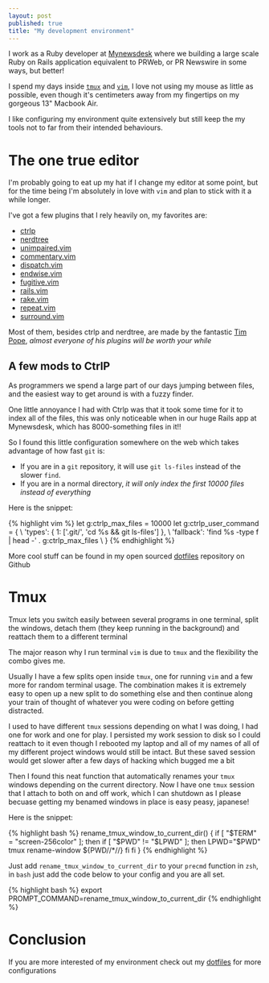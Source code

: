```yaml
---
layout: post
published: true
title: "My development environment"
---
```


I work as a Ruby developer at [Mynewsdesk][mynewsdesk] where we
building a large scale Ruby on Rails application equivalent to PRWeb,
or PR Newswire in some ways, but better!

I spend my days inside [`tmux`][tmux] and [`vim`][vim],
I love not using my mouse as little as possible, even though it's
centimeters away from my fingertips on my gorgeous 13" Macbook Air.

I like configuring my environment quite extensively but still keep the
my tools not to far from their intended behaviours.

# The one true editor
I'm probably going to eat up my hat if I change my editor at some
point, but for the time being I'm absolutely in love with `vim`
and plan to stick with it a while longer.

I've got a few plugins that I rely heavily on, my favorites are:

* [ctrlp](http://github.com/kien/ctrlp.vim)
* [nerdtree](http://github.com/scrooloose/nerdtree)
* [unimpaired.vim](http://github.com/tpope/vim-unimpaired)
* [commentary.vim](http://github.com/tpope/vim-commentary)
* [dispatch.vim](http://github.com/tpope/vim-dispatch)
* [endwise.vim](http://github.com/tpope/vim-endwise)
* [fugitive.vim](http://github.com/tpope/vim-fugitive)
* [rails.vim](http://github.com/tpope/vim-rails)
* [rake.vim](http://github.com/tpope/vim-rake)
* [repeat.vim](http://github.com/tpope/vim-repeat)
* [surround.vim](http://github.com/tpope/vim-surround)

Most of them, besides ctrlp and nerdtree, are made by the fantastic
[Tim Pope][tpope], *almost everyone of his plugins will be worth your
while*

## A few mods to CtrlP
As programmers we spend a large part of our days jumping between files,
and the easiest way to get around is with a fuzzy finder.

One little annoyance I had with Ctrlp was that it took some time for it
to index all of the files, this was only noticeable when in our huge
Rails app at Mynewsdesk, which has 8000-something files
in it!!

So I found this little configuration somewhere on the web which takes
advantage of how fast `git` is:

* If you are in a `git` repository, it will use `git ls-files` instead of
the slower `find`.
* If you are in a normal directory, *it will only index the first 10000
files instead of everything*

Here is the snippet:

{% highlight vim %}
let g:ctrlp_max_files = 10000
let g:ctrlp_user_command = {
                  \ 'types': { 1: ['.git/', 'cd %s && git ls-files'] },
                  \ 'fallback': 'find %s -type f | head -' . g:ctrlp_max_files
                  \ }
{% endhighlight %}

More cool stuff can be found in my open sourced [dotfiles][my_dotfiles]
repository on Github

# Tmux
Tmux lets you switch easily between several programs in one terminal,
split the windows, detach them (they keep running in the background)
and reattach them to a different terminal

The major reason why I run terminal `vim` is due to `tmux` and the
flexibility the combo gives me.

Usually I have a few splits open inside `tmux`, one for running `vim`
and a few more for random terminal usage. The combination makes it is
extremely easy to open up a new split to do something else and then
continue along your train of thought of whatever you were coding on
before getting distracted.

I used to have different `tmux` sessions depending on what I was doing,
I had one for work and one for play. I persisted my work session to
disk so I could reattach to it even though I rebooted my laptop and all
of my names of all of my different project windows would still be
intact. But these saved session would get slower after a few days of
hacking which bugged me a bit

Then I found this neat function that automatically renames your `tmux`
windows depending on the current directory. Now I have one `tmux`
session that I attach to both on and off work, which I can shutdown
as I please becuase getting my benamed windows in place is easy
peasy, japanese!

Here is the snippet:

{% highlight bash %}
rename_tmux_window_to_current_dir() {
  if [ "$TERM" = "screen-256color" ]; then
    if [ "$PWD" != "$LPWD" ]; then
      LPWD="$PWD"
      tmux rename-window ${PWD//*\//}
    fi
  fi
}
{% endhighlight %}

Just add `rename_tmux_window_to_current_dir` to your `precmd` function
in `zsh`, in `bash` just add the code below to your config and you are
all set.

{% highlight bash %}
export PROMPT_COMMAND=rename_tmux_window_to_current_dir
{% endhighlight %}

# Conclusion
If you are more interested of my environment check out my
[dotfiles][my_dotfiles] for more configurations

[mynewsdesk]:http://mynewsdesk.com
[tmux]:http://tmux.sourceforge.net/
[vim]:http://vim.org
[tpope]:http://github.com/tpope
[my_dotfiles]:https://github.com/metamorfos/dotfiles
